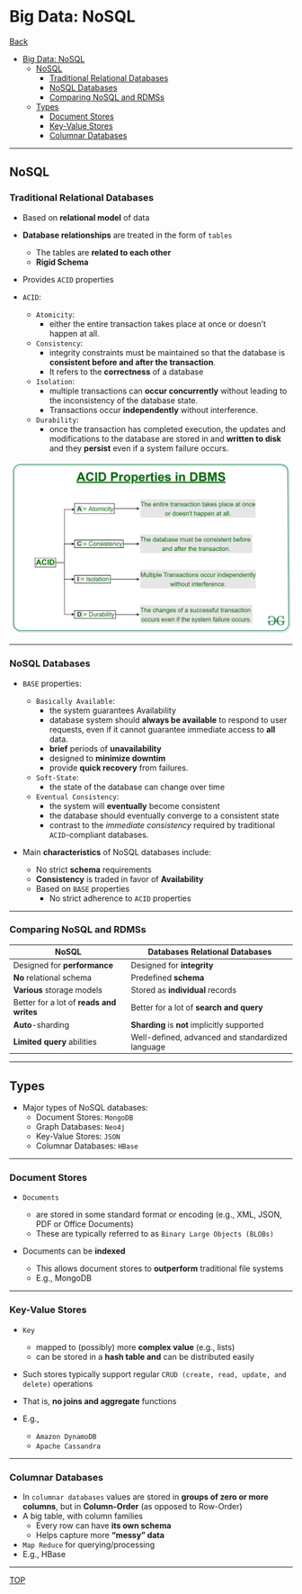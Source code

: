 # Big Data: NoSQL

[Back](../index.md)

- [Big Data: NoSQL](#big-data-nosql)
  - [NoSQL](#nosql)
    - [Traditional Relational Databases](#traditional-relational-databases)
    - [NoSQL Databases](#nosql-databases)
    - [Comparing NoSQL and RDMSs](#comparing-nosql-and-rdmss)
  - [Types](#types)
    - [Document Stores](#document-stores)
    - [Key-Value Stores](#key-value-stores)
    - [Columnar Databases](#columnar-databases)

---

## NoSQL

### Traditional Relational Databases

- Based on **relational model** of data
- **Database relationships** are treated in the form of `tables`
  - The tables are **related to each other**
  - **Rigid Schema**
- Provides `ACID` properties

- `ACID`:

  - `Atomicity`:
    - either the entire transaction takes place at once or doesn’t happen at all.
  - `Consistency`:
    - integrity constraints must be maintained so that the database is **consistent before and after the transaction**.
    - It refers to the **correctness** of a database
  - `Isolation`:
    - multiple transactions can **occur concurrently** without leading to the inconsistency of the database state.
    - Transactions occur **independently** without interference.
  - `Durability`:
    - once the transaction has completed execution, the updates and modifications to the database are stored in and **written to disk** and they **persist** even if a system failure occurs.

![ACID](./pic/ACID.jpg)

---

### NoSQL Databases

- `BASE` properties:

  - `Basically Available`:
    - the system guarantees Availability
    - database system should **always be available** to respond to user requests, even if it cannot guarantee immediate access to **all** data.
    - **brief** periods of **unavailability**
    - designed to **minimize downtim**
    - provide **quick recovery** from failures.
  - `Soft-State`:
    - the state of the database can change over time
  - `Eventual Consistency`:
    - the system will **eventually** become consistent
    - the database should eventually converge to a consistent state
    - contrast to the _immediate consistency_ required by traditional `ACID`-compliant databases.

- Main **characteristics** of NoSQL databases include:
  - No strict **schema** requirements
  - **Consistency** is traded in favor of **Availability**
  - Based on `BASE` properties
    - No strict adherence to `ACID` properties

---

### Comparing NoSQL and RDMSs

| NoSQL                                    | Databases Relational Databases                   |
| ---------------------------------------- | ------------------------------------------------ |
| Designed for **performance**             | Designed for **integrity**                       |
| **No** relational schema                 | Predefined **schema**                            |
| **Various** storage models               | Stored as **individual** records                 |
| Better for a lot of **reads and writes** | Better for a lot of **search and query**         |
| **Auto**-sharding                        | **Sharding** is **not** implicitly supported     |
| **Limited query** abilities              | Well-defined, advanced and standardized language |

---

## Types

- Major types of NoSQL databases:
  - Document Stores: `MongoDB`
  - Graph Databases: `Neo4j`
  - Key-Value Stores: `JSON`
  - Columnar Databases: `HBase`

---

### Document Stores

- `Documents`

  - are stored in some standard format or encoding (e.g., XML, JSON, PDF or Office Documents)
  - These are typically referred to as `Binary Large Objects (BLOBs)`

- Documents can be **indexed**
  - This allows document stores to **outperform** traditional file systems
  - E.g., MongoDB

---

### Key-Value Stores

- `Key`
  - mapped to (possibly) more **complex value** (e.g., lists)
  - can be stored in a **hash table and** can be distributed easily
- Such stores typically support regular `CRUD (create, read, update, and delete)` operations
- That is, **no joins and aggregate** functions

- E.g.,
  - `Amazon DynamoDB`
  - `Apache Cassandra`

---

### Columnar Databases

- In `columnar databases` values are stored in **groups of zero or more columns**, but in **Column-Order** (as opposed to Row-Order)
- A big table, with column families
  - Every row can have **its own schema**
  - Helps capture more **“messy” data**
- `Map Reduce` for querying/processing
- E.g., HBase

---

[TOP](#big-data-nosql)
